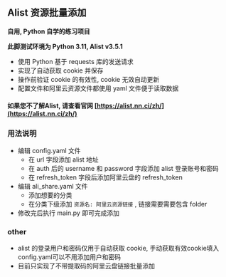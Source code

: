 ## Alist 资源批量添加

**自用, Python 自学的练习项目**

**此脚测试环境为 Python 3.11, Alist v3.5.1**

* 使用 Python 基于 requests 库的发送请求
* 实现了自动获取 cookie 并保存
* 操作前验证 cookie 的有效性, cookie 无效自动更新
* 配置文件和阿里云资源文件都使用 yaml 文件便于读取数据

#### 如果您不了解Alist, 请查看官网 [https://alist.nn.ci/zh/](https://alist.nn.ci/zh/)

### 用法说明

* 编辑 config.yaml 文件
  * 在 url 字段添加 alist 地址
  * 在 auth 后的 username 和 password 字段添加 alist 登录账号和密码
  * 在 refresh_token 字段后添加阿里云盘的 refresh_token
* 编辑 ali_share.yaml 文件
  * 添加想要的分类
  * 在分类下级添加 `资源名: 阿里云资源链接` , 链接需要需要包含 folder
* 修改完后执行 main.py 即可完成添加

### other

* alist 的登录用户和密码仅用于自动获取 cookie, 手动获取有效cookie填入config.yaml可以不用添加用户和密码
* 目前只实现了不带提取码的阿里云盘链接批量添加
